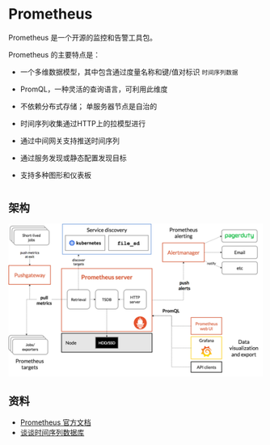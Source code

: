 # Prometheus

Prometheus 是一个开源的监控和告警工具包。

Prometheus 的主要特点是：

- 一个多维数据模型，其中包含通过度量名称和键/值对标识 `时间序列数据`

- PromQL，一种灵活的查询语言，可利用此维度

- 不依赖分布式存储； 单服务器节点是自治的

- 时间序列收集通过HTTP上的拉模型进行

- 通过中间网关支持推送时间序列

- 通过服务发现或静态配置发现目标

- 支持多种图形和仪表板

# 

## 架构

![prometheus-architecture](../images/prometheus-architecture.png)

## 资料

- [Prometheus 官方文档](https://prometheus.io/docs/introduction/overview/)
- [谈谈时间序列数据库](https://blog.csdn.net/gentlezuo/article/details/103038523)
